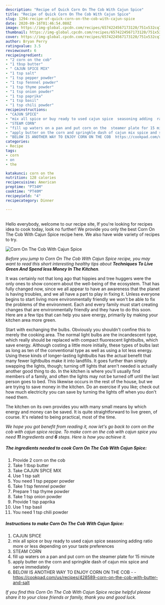 ```yaml
---
description: "Recipe of Quick Corn On The Cob With Cajun Spice"
title: "Recipe of Quick Corn On The Cob With Cajun Spice"
slug: 1294-recipe-of-quick-corn-on-the-cob-with-cajun-spice
date: 2020-09-16T01:46:54.088Z
image: https://img-global.cpcdn.com/recipes/6574224567173120/751x532cq70/corn-on-the-cob-with-cajun-spice-recipe-main-photo.jpg
thumbnail: https://img-global.cpcdn.com/recipes/6574224567173120/751x532cq70/corn-on-the-cob-with-cajun-spice-recipe-main-photo.jpg
cover: https://img-global.cpcdn.com/recipes/6574224567173120/751x532cq70/corn-on-the-cob-with-cajun-spice-recipe-main-photo.jpg
author: Bryan Perry
ratingvalue: 3.5
reviewcount: 6
recipeingredient:
- "2 corn on the cob"
- "1 tbsp butter"
- " CAJUN SPICE MIX"
- "1 tsp salt"
- "1 tsp pepper powder"
- "1 tsp fennnel powder"
- "1 tsp thyme powder"
- "1 tsp onion powder"
- "1 tsp paprika"
- "1 tsp basil"
- "1 tsp chili powder"
recipeinstructions:
- "CAJUN SPICE"
- "mix all spice or buy ready to used cajun spice  seasoning adding  ratio more or less  depending on your taste preferences"
- "STEAM CORN"
- "fill up waters on a pan and put corn on the  steamer plate for 15 minute"
- "apply butter on the corn and springkle dash of cajun mix spice and serve immediately"
- "BELOW IS ANOTHER WAY TO ENJOY CORN ON THE COB  https://cookpad.com/us/recipes/428589-corn-on-the-cob-with-butter-and-salt"
categories:
- Recipe
tags:
- corn
- on
- the

katakunci: corn on the 
nutrition: 128 calories
recipecuisine: American
preptime: "PT34M"
cooktime: "PT40M"
recipeyield: "4"
recipecategory: Dinner

---
```

<br>
Hello everybody, welcome to our recipe site, If you're looking for recipes idea to cook today, look no further! We provide you only the best Corn On The Cob With Cajun Spice recipe here. We also have wide variety of recipes to try.
<br>


![Corn On The Cob With Cajun Spice](https://img-global.cpcdn.com/recipes/6574224567173120/751x532cq70/corn-on-the-cob-with-cajun-spice-recipe-main-photo.jpg)

<i>Before you jump to Corn On The Cob With Cajun Spice recipe, you may want to read this short interesting healthy tips about 
<strong>Techniques To Live Green And Spend less Money In The Kitchen</strong>.</i>
</br>

It was certainly not that long ago that hippies and tree huggers were the only ones to show concern about the well-being of the ecosystem. That has fully changed now, since we all appear to have an awareness that the planet is having troubles, and we all have a part to play in fixing it. Unless everyone begins to start living more environmentally friendly we won't be able to fix the problems of the environment. Each and every family must start creating changes that are environmentally friendly and they have to do this soon. Here are a few tips that can help you save energy, primarily by making your kitchen area more green.

Start with exchanging the bulbs. Obviously you shouldn't confine this to merely the cooking area. The normal light bulbs are the incandescent type, which really should be replaced with compact fluorescent lightbulbs, which save energy. Although costing a little more initially, these types of bulbs last as long as ten of the conventional type as well as using a lot less energy. Using these kinds of longer-lasting lightbulbs has the actual benefit that many fewer lightbulbs make it into landfills. It goes further than simply swapping the lights, though; turning off lights that aren't needed is actually another good thing to do. In the kitchen is where you'll usually find members of a family, and often the lights may not be turned off until the last person goes to bed. This likewise occurs in the rest of the house, but we are trying to save money in the kitchen. Do an exercise if you like; check out how much electricity you can save by turning the lights off when you don't need them.

The kitchen on its own provides you with many small means by which energy and money can be saved. It is quite straightforward to live green, of course. It's related to being practical, most of the time.


<i>We hope you got benefit from reading it, now let's go back to corn on the cob with cajun spice recipe. To make corn on the cob with cajun spice you need <strong>11</strong> ingredients and <strong>6</strong> steps. Here is how you achieve it.
</i>

##### The ingredients needed to cook Corn On The Cob With Cajun Spice:

1. Provide 2 corn on the cob
1. Take 1 tbsp butter
1. Take  CAJUN SPICE MIX
1. Use 1 tsp salt
1. You need 1 tsp pepper powder
1. Take 1 tsp fennnel powder
1. Prepare 1 tsp thyme powder
1. Take 1 tsp onion powder
1. Provide 1 tsp paprika
1. Use 1 tsp basil
1. You need 1 tsp chili powder


##### Instructions to make Corn On The Cob With Cajun Spice:

1. CAJUN SPICE
1. mix all spice or buy ready to used cajun spice  seasoning adding  ratio more or less  depending on your taste preferences
1. STEAM CORN
1. fill up waters on a pan and put corn on the  steamer plate for 15 minute
1. apply butter on the corn and springkle dash of cajun mix spice and serve immediately
1. BELOW IS ANOTHER WAY TO ENJOY CORN ON THE COB -  - https://cookpad.com/us/recipes/428589-corn-on-the-cob-with-butter-and-salt


<i>If you find this Corn On The Cob With Cajun Spice recipe helpful please share it to your close friends or family, thank you and good luck.</i>
